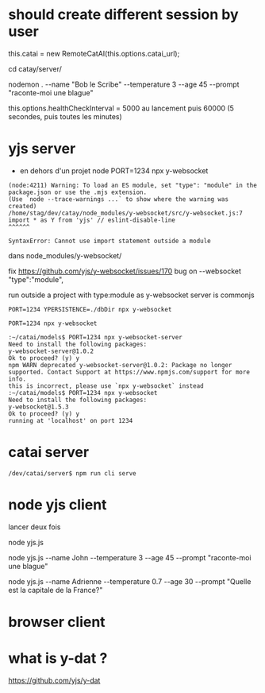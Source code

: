 # should create different session by user 
 this.catai = new RemoteCatAI(this.options.catai_url);


cd catay/server/

nodemon .  --name "Bob le Scribe" --temperature 3 --age 45 --prompt "raconte-moi une blague"


this.options.healthCheckInterval = 5000 au lancement puis 60000 (5 secondes, puis toutes les minutes)

# yjs server
- en dehors d'un projet node
PORT=1234 npx y-websocket

```
(node:4211) Warning: To load an ES module, set "type": "module" in the package.json or use the .mjs extension.
(Use `node --trace-warnings ...` to show where the warning was created)
/home/stag/dev/catay/node_modules/y-websocket/src/y-websocket.js:7
import * as Y from 'yjs' // eslint-disable-line
^^^^^^

SyntaxError: Cannot use import statement outside a module

```
dans node_modules/y-websocket/

fix https://github.com/yjs/y-websocket/issues/170
bug on --websocket 
  "type":"module",


run outside a project with type:module as y-websocket server is commonjs
```
PORT=1234 YPERSISTENCE=./dbDir npx y-websocket

PORT=1234 npx y-websocket

:~/catai/models$ PORT=1234 npx y-websocket-server
Need to install the following packages:
y-websocket-server@1.0.2
Ok to proceed? (y) y
npm WARN deprecated y-websocket-server@1.0.2: Package no longer supported. Contact Support at https://www.npmjs.com/support for more info.
this is incorrect, please use `npx y-websocket` instead
:~/catai/models$ PORT=1234 npx y-websocket
Need to install the following packages:
y-websocket@1.5.3
Ok to proceed? (y) y
running at 'localhost' on port 1234

```


# catai server
```
/dev/catai/server$ npm run cli serve
```

# node yjs client
lancer deux fois

node yjs.js

node yjs.js --name John --temperature 3 --age 45 --prompt "raconte-moi une blague"

node yjs.js --name Adrienne --temperature 0.7 --age 30 --prompt "Quelle est la capitale de la France?"

# browser client

# what is y-dat ?
https://github.com/yjs/y-dat